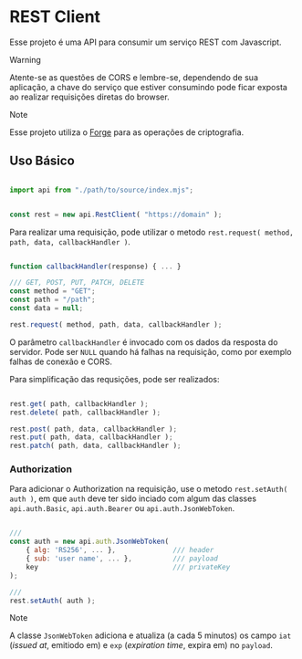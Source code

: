 
# REST Client 

Esse projeto é uma API para consumir um serviço REST com Javascript.

> [!WARNING] 
> Atente-se as questões de CORS e lembre-se, dependendo de sua aplicação, a chave do serviço que estiver consumindo pode ficar exposta ao realizar requisições diretas do browser.

> [!NOTE]
> Esse projeto utiliza o [Forge](https://github.com/digitalbazaar/forge) para as operações de criptografia.

## Uso Básico

```javascript

import api from "./path/to/source/index.mjs";


const rest = new api.RestClient( "https://domain" );

```

Para realizar uma requisição, pode utilizar o metodo `rest.request( method, path, data, callbackHandler )`.

```javascript

function callbackHandler(response) { ... }

/// GET, POST, PUT, PATCH, DELETE
const method = "GET";
const path = "/path";
const data = null;

rest.request( method, path, data, callbackHandler );

```

O parâmetro `callbackHandler` é invocado com os dados da resposta do servidor.
Pode ser `NULL` quando há falhas na requisição, como por exemplo falhas de conexão e CORS.

Para simplificação das requsições, pode ser realizados:

```javascript

rest.get( path, callbackHandler );
rest.delete( path, callbackHandler );

rest.post( path, data, callbackHandler );
rest.put( path, data, callbackHandler );
rest.patch( path, data, callbackHandler );

```

### Authorization

Para adicionar o Authorization na requisição, use o metodo `rest.setAuth( auth )`,
em que `auth` deve ter sido inciado com algum das classes `api.auth.Basic`, `api.auth.Bearer` ou `api.auth.JsonWebToken`.

```javascript

///
const auth = new api.auth.JsonWebToken(
	{ alg: 'RS256', ... }, 				/// header
	{ sub: 'user name', ... }, 			/// payload
	key  								/// privateKey
);

///
rest.setAuth( auth );

```
> [!NOTE] 
> A classe `JsonWebToken` adiciona e atualiza (a cada 5 minutos) os campo `iat` (*issued at*, emitiodo em) e `exp` (*expiration time*, expira em) no `payload`.

